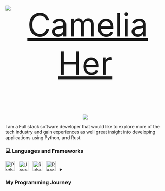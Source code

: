 <!-- <p align="center">
  <h3 align="center"> Camelia Her </h3>
</p>
-->

<p align="center" style="font-size:100px;">
  <a href="https://github.com/jossy1101">
    <img src=""  alt="Camelia Her" /></a>
</p>

<p align="center">
  <!-- Typing SVG by DenverCoder1 - https://github.com/DenverCoder1/readme-typing-svg -->
  <a href="https://github.com/DenverCoder1/readme-typing-svg">
    <img src="https://readme-typing-svg.demolab.com/?lines=Full-Stack%20Software%20Developer;Excited%20to%20Learning%20New%20Things&center=true&width=440&height=45&pause=1000" /></a>
</p>

I am a Full stack software developer that would like to explore more of the tech industry and gain experiences as well great insight into developing applications using Python, and Rust.

### 💻 Languages and Frameworks

<img align="left" alt="Python" width ="30px" style="padding-right:10px;" src="https://cdn.jsdelivr.net/gh/devicons/devicon/icons/python/python-original.svg"/>

<img align="left" alt="Javascript" width ="30px" style="padding-right:10px;" src="https://cdn.jsdelivr.net/gh/devicons/devicon/icons/javascript/javascript-original.svg"/>

<img align="left" alt="Ruby" width ="30px" style="padding-right:10px;" src="https://cdn.jsdelivr.net/gh/devicons/devicon/icons/ruby/ruby-original.svg"/>

<img align="left" alt="React.js" width ="30px" style="padding-right:10px;" src="https://cdn.jsdelivr.net/gh/devicons/devicon/icons/react/react-original-wordmark.svg"/>


<br/>

<details>
  <summary><h3>My Programming Journey </h3></summary>
  First language I had learned was python, and after learning python ended up learning rust by a relative who was in college for Computer Science, and he showed me ruby, and I have been learning ruby along with Python, in my software development.
</details>
